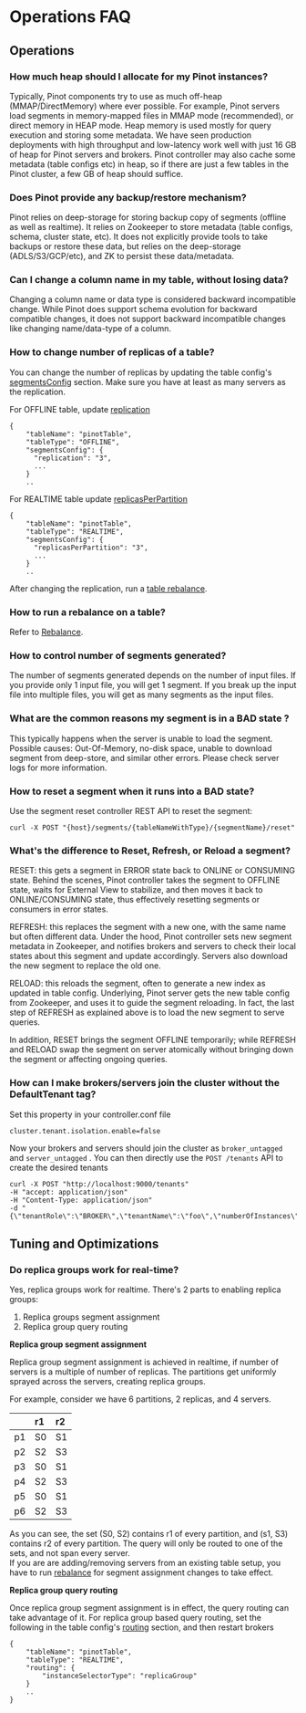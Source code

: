 # Operations FAQ

## Operations

### How much heap should I allocate for my Pinot instances?

Typically, Pinot components try to use as much off-heap \(MMAP/DirectMemory\) where ever possible. For example, Pinot servers load segments in memory-mapped files in MMAP mode \(recommended\), or direct memory in HEAP  mode. Heap memory is used mostly for query execution and storing some metadata. We have seen production deployments with high throughput and low-latency work well with just 16 GB of heap for Pinot servers and brokers. Pinot controller may also cache some metadata \(table configs etc\) in heap, so if there are just a few tables in the Pinot cluster, a few GB of heap should suffice.

### Does Pinot provide any backup/restore mechanism?

Pinot relies on deep-storage for storing backup copy of segments \(offline as well as realtime\). It relies on Zookeeper to store metadata \(table configs, schema, cluster state, etc\). It does not explicitly provide tools to take backups or restore these data, but relies on the deep-storage \(ADLS/S3/GCP/etc\), and ZK to persist these data/metadata. 

### Can I change a column name in my table, without losing data?

Changing a column name or data type is considered backward incompatible change. While Pinot does support schema evolution for backward compatible changes, it does not support backward incompatible changes like changing name/data-type of a column.

### How to change number of replicas of a table?

You can change the number of replicas by updating the table config's [segmentsConfig](https://docs.pinot.apache.org/basics/components/table#segmentsconfig-1) section. Make sure you have at least as many servers as the replication.

For OFFLINE table, update [replication](https://docs.pinot.apache.org/basics/components/table#segmentsconfig-1)

```text
{ 
    "tableName": "pinotTable", 
    "tableType": "OFFLINE", 
    "segmentsConfig": {
      "replication": "3", 
      ... 
    }
    ..
```

For REALTIME table update [replicasPerPartition](https://docs.pinot.apache.org/basics/components/table#segmentsconfig)

```text
{ 
    "tableName": "pinotTable", 
    "tableType": "REALTIME", 
    "segmentsConfig": {
      "replicasPerPartition": "3", 
      ... 
    }
    ..
```

After changing the replication, run a [table rebalance](./#how-to-run-a-rebalance-on-a-table). 

### How to run a rebalance on a table?

Refer to [Rebalance](../../../operators/operating-pinot/rebalance/).

### How to control number of segments generated?

The number of segments generated depends on the number of input files. If you provide only 1 input file, you will get 1 segment. If you break up the input file into multiple files, you will get as many segments as the input files. 

### What are the common reasons my segment is in a BAD state ?

This typically happens when the server is unable to load the segment. Possible causes: Out-Of-Memory, no-disk space, unable to download segment from deep-store, and similar other errors. Please check server logs for more information. 

### How to reset a segment when it runs into a BAD state?

Use the segment reset controller REST API to reset the segment:

```text
curl -X POST "{host}/segments/{tableNameWithType}/{segmentName}/reset"
```

### What's the difference to Reset, Refresh, or Reload a segment?

RESET: this gets a segment in ERROR state back to ONLINE or CONSUMING state. Behind the scenes, Pinot controller takes the segment to OFFLINE state, waits for External View to stabilize, and then moves it back to ONLINE/CONSUMING state, thus effectively resetting segments or consumers in error states. 

REFRESH: this replaces the segment with a new one, with the same name but often different data. Under the hood, Pinot controller sets new segment metadata in Zookeeper, and notifies brokers and servers to check their local states about this segment and update accordingly. Servers also download the new segment to replace the old one. 

RELOAD: this reloads the segment, often to generate a new index as updated in table config. Underlying, Pinot server gets the new table config from Zookeeper, and uses it to guide the segment reloading. In fact, the last step of REFRESH as explained above is to load the new segment to serve queries. 

In addition, RESET brings the segment OFFLINE temporarily; while REFRESH and RELOAD swap the segment on server atomically without bringing down the segment or affecting ongoing queries.

### How can I make brokers/servers join the cluster without the DefaultTenant tag?

Set this property in your controller.conf file

```text
cluster.tenant.isolation.enable=false
```

Now your brokers and servers should join the cluster as `broker_untagged` and `server_untagged` . You can then directly use the `POST /tenants` API to create the desired tenants

```text
curl -X POST "http://localhost:9000/tenants" 
-H "accept: application/json" 
-H "Content-Type: application/json" 
-d "{\"tenantRole\":\"BROKER\",\"tenantName\":\"foo\",\"numberOfInstances\":1}"
```

## Tuning and Optimizations

### Do replica groups work for real-time? <a id="docs-internal-guid-3eddb872-7fff-0e2a-b4e3-b1b43454add3"></a>

Yes, replica groups work for realtime. There's 2 parts to enabling replica groups:

1. Replica groups segment assignment
2. Replica group query routing

**Replica group segment assignment**

Replica group segment assignment is achieved in realtime, if number of servers is a multiple of number of replicas. The partitions get uniformly sprayed across the servers, creating replica groups.  
  
For example, consider we have 6 partitions, 2 replicas, and 4 servers.

|  | r1 | r2 |
| :--- | :--- | :--- |
| p1 | S0 | S1 |
| p2 | S2 | S3 |
| p3 | S0 | S1 |
| p4 | S2 | S3 |
| p5 | S0 | S1 |
| p6 | S2 | S3 |

As you can see, the set \(S0, S2\) contains r1 of every partition, and \(s1, S3\) contains r2 of every partition. The query will only be routed to one of the sets, and not span every server.  
If you are are adding/removing servers from an existing table setup, you have to run [rebalance](./#how-to-run-a-rebalance-on-a-table) for segment assignment changes to take effect.

**Replica group query routing**

Once replica group segment assignment is in effect, the query routing can take advantage of it. For replica group based query routing, set the following in the table config's [routing](https://docs.pinot.apache.org/basics/components/table#routing) section, and then restart brokers

```text
{
    "tableName": "pinotTable", 
    "tableType": "REALTIME",
    "routing": {
        "instanceSelectorType": "replicaGroup"
    }
    ..
}
```

## 

